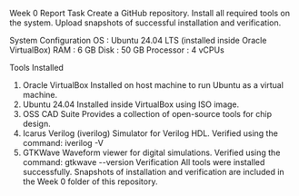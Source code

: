 Week 0 Report 
Task 
Create a GitHub repository.
Install all required tools on the system.
Upload snapshots of successful installation and verification.

 System Configuration
 OS : Ubuntu 24.04 LTS (installed inside Oracle VirtualBox) 
 RAM : 6 GB
 Disk : 50 GB 
 Processor : 4 vCPUs
 
  Tools Installed
 1. Oracle VirtualBox
 Installed on host machine to run Ubuntu as a virtual machine.
 2. Ubuntu 24.04 Installed inside VirtualBox using ISO image.
 3. OSS CAD Suite Provides a collection of open-source tools for chip design.
 5. Icarus Verilog (iverilog)
 Simulator for Verilog HDL.
 Verified using the command: iverilog -V
 6. GTKWave
 Waveform viewer for digital simulations.
Verified using the command: gtkwave --version
Verification All tools were installed successfully.
 Snapshots of installation and verification are included in the Week 0 folder of this repository.
